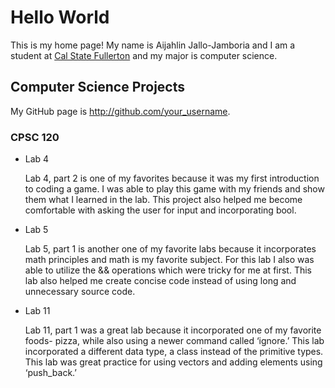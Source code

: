 # Hello World

This is my home page! My name is Aijahlin Jallo-Jamboria and I am a student at [Cal State Fullerton](http://www.fullerton.edu/) and my major is computer science.

## Computer Science Projects

My GitHub page is http://github.com/your_username.

### CPSC 120

* Lab 4
    
    Lab 4, part 2 is one of my favorites because it was my first introduction to coding a game. I was able to play this game with my friends and show them what I learned in the lab. This project also helped me become comfortable with asking the user for input and incorporating bool.

* Lab 5

    Lab 5, part 1 is another one of my favorite labs because it incorporates math principles and math is my favorite subject. For this lab I also was able to utilize the && operations which were tricky for me at first. This lab also helped me create concise code instead of using long and unnecessary source code. 

* Lab 11

    Lab 11, part 1 was a great lab because it incorporated one of my favorite foods- pizza, while also using a newer command called ‘ignore.’ This lab incorporated a different data type, a class instead of the primitive types. This lab was great practice for using vectors and adding elements using ‘push_back.’
